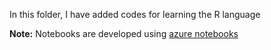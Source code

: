 In this folder, I have added codes for learning the R language

**Note:** Notebooks are developed using [azure notebooks](https://notebooks.azure.com/)
